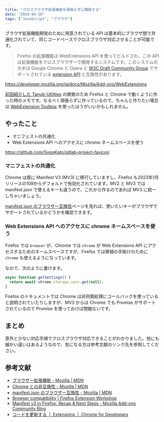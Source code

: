 ```yaml
---
title: "クロスブラウザ拡張機能を頑張らずに開発する"
date: "2024-04-16"
tags: ["JavaScript", "ブラウザ"]
---
```


ブラウザ拡張機能開発のために用意されている API は基本的にブラウザ間で共通化されていて、同じコードベースでクロスブラウザ対応させることが可能です。

> Firefox の拡張機能は WebExtensions API を使ってビルドされ、この API は拡張機能をクロスブラウザーで開発するシステムです。このシステムの大半は Google Chrome と Opera と [W3C Draft Community Group](https://browserext.github.io/browserext/) でサポートされている [extension API](https://developer.chrome.com/extensions) と互換性があります。

https://developer.mozilla.org/ja/docs/Mozilla/Add-ons/WebExtensions

[前回紹介した Tanuki Utilities](/posts/2024/04/introducing-tanuki-utilities) の開発のため Firefox と Chrome で動くように作った時のメモです。なるべく頑張らずに作っているので、ちゃんと作りたい場合は [WebExtension Toolbox](https://github.com/webextension-toolbox/webextension-toolbox) を使ったほうがいいかもしれません。

## やったこと

* マニフェストの共通化
* Web Extensions API へのアクセスに chrome ネームスペースを使う

https://github.com/SogoKato/gitlab-project-favicon

### マニフェストの共通化

Chrome は既に Manifest V3 (MV3) に移行していますし、Firefox も2023年1月リリースの109からデフォルトで有効化されています。MV2 と MV3 では manifest.json で使えるキーも違うので、これから作るのであれば MV3 に統一しちゃいましょう。

[manifest.json のブラウザー互換性](https://developer.mozilla.org/ja/docs/Mozilla/Add-ons/WebExtensions/Browser_compatibility_for_manifest.json)ページを見れば、使いたいキーがブラウザでサポートされているかどうかを確認できます。

### Web Extensions API へのアクセスに chrome ネームスペースを使う

Firefox では `browser` が、Chrome では `chrome` が Web Extensions API にアクセスするためのネームスペースですが、Firefox では移植の手助けのために `chrome` も使えるようになっています。

なので、次のように書けます。

```js
async function getSettings() {
  return await chrome.storage.sync.get(null);
}
```

Firefox のドキュメントでは Chrome は非同期処理にコールバックを使っていると説明されていたりしますが、MV3 からは Chrome でも Promise がサポートされているので Promise を使っておけば問題ないです。

## まとめ

意外と少ない対応手順でクロスブラウザ対応できることがわかりました。他にも細かい違いはあるようなので、気になる方は参考文献のリンク先を参照してください。

## 参考文献

* [ブラウザー拡張機能 - Mozilla | MDN](https://developer.mozilla.org/ja/docs/Mozilla/Add-ons/WebExtensions)
* [Chrome との非互換性 - Mozilla | MDN](https://developer.mozilla.org/ja/docs/Mozilla/Add-ons/WebExtensions/Chrome_incompatibilities)
* [manifest.json のブラウザー互換性 - Mozilla | MDN](https://developer.mozilla.org/ja/docs/Mozilla/Add-ons/WebExtensions/Browser_compatibility_for_manifest.json)
* [Browser compatibility | Firefox Extension Workshop](https://extensionworkshop.com/documentation/develop/browser-compatibility/)
* [Manifest v3 in Firefox: Recap & Next Steps - Mozilla Add-ons Community Blog](https://blog.mozilla.org/addons/2022/05/18/manifest-v3-in-firefox-recap-next-steps/)
* [コードを更新する  |  Extensions  |  Chrome for Developers](https://developer.chrome.com/docs/extensions/develop/migrate/api-calls?hl=ja)
